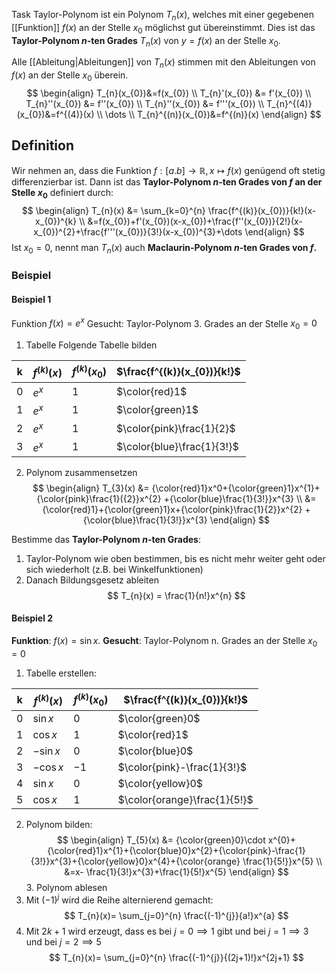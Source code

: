 Task Taylor-Polynom ist ein Polynom $T_{n}(x)$, welches mit einer gegebenen [[Funktion]] $f(x)$ an der Stelle $x_{0}$ möglichst gut übereinstimmt. Dies ist das **Taylor-Polynom $n$-ten Grades** $T_{n}(x)$ von $y=f(x)$ an der Stelle $x_{0}$.

Alle [[Ableitung|Ableitungen]] von $T_{n}(x)$ stimmen mit den Ableitungen von $f(x)$ an der Stelle $x_{0}$ überein.
$$
\begin{align}
T_{n}(x_{0})&=f(x_{0}) \\
T_{n}'(x_{0}) &= f'(x_{0}) \\
T_{n}''(x_{0}) &= f''(x_{0}) \\
T_{n}''(x_{0}) &= f'''(x_{0}) \\
T_{n}^{(4)}(x_{0})&=f^{(4)}(x) \\
\dots \\
T_{n}^{(n)}(x_{0})&=f^{(n)}(x)
\end{align}
$$
## Definition
Wir nehmen an, dass die Funktion $f:[a.b]\to \mathbb{R}, x \mapsto f(x)$ genügend oft stetig differenzierbar ist. Dann ist das **Taylor-Polynom $n$-ten Grades von $f$ an der Stelle $x_{0}$** definiert durch:
$$
\begin{align}
T_{n}(x) &= \sum_{k=0}^{n} \frac{f^{(k)}(x_{0})}{k!}(x-x_{0})^{k} \\
&=f(x_{0})+f'(x_{0})(x-x_{0})+\frac{f''(x_{0})}{2!}(x-x_{0})^{2}+\frac{f'''(x_{0})}{3!}(x-x_{0})^{3}+\dots
\end{align}
$$
Ist $x_{0} = 0$, nennt man $T_{n}(x)$ auch **Maclaurin-Polynom $n$-ten Grades von $f$.**

### Beispiel
#### Beispiel 1
Funktion $f(x) =e^{ x }$
Gesucht: Taylor-Polynom 3. Grades an der Stelle $x_{0} = 0$
1. Tabelle Folgende Tabelle bilden

| k | $f^{(k)}(x)$ | $f^{(k)}(x_{0})$ | $\frac{f^{(k)}(x_{0})}{k!}$ |
| ---- | ---- | ---- | ---- |
| $0$ | $e^{ x }$ | $1$ | $\color{red}1$ |
| $1$ | $e^{ x }$ | $1$ | $\color{green}1$ |
| $2$ | $e^{ x }$ | $1$ | $\color{pink}\frac{1}{2}$ |
| $3$ | $e^{ x }$ | $1$ | $\color{blue}\frac{1}{3!}$ |
2. Polynom zusammensetzen
$$
\begin{align}
T_{3}(x) &= {\color{red}1}x^0+{\color{green}1}x^{1}+{\color{pink}\frac{1}({2}}x^{2} +{\color{blue}\frac{1}{3!}}x^{3} \\
&={\color{red}1}+{\color{green}1}x+{\color{pink}\frac{1}{2}}x^{2} +{\color{blue}\frac{1}{3!}}x^{3}
\end{align}
$$

Bestimme das **Taylor-Polynom $n$-ten Grades**:
1. Taylor-Polynom wie oben bestimmen, bis es nicht mehr weiter geht oder sich wiederholt (z.B. bei Winkelfunktionen)
2. Danach Bildungsgesetz ableiten
$$
T_{n}(x) = \frac{1}{n!}x^{n}
$$

#### Beispiel 2
**Funktion**: $f(x) =\sin x$.
**Gesucht**: Taylor-Polynom n. Grades an der Stelle $x_{0} = 0$
1. Tabelle erstellen:

| k | $f^{(k)}(x)$ | $f^{(k)}(x_{0})$ | $\frac{f^{(k)}(x_{0})}{k!}$ |
| ---- | ---- | ---- | ---- |
| $0$ | $\sin x$ | $0$ | $\color{green}0$ |
| $1$ | $\cos x$ | $1$ | $\color{red}1$ |
| $2$ | $-\sin x$ | $0$ | $\color{blue}0$ |
| $3$ | $-\cos x$ | $-1$ | $\color{pink}-\frac{1}{3!}$ |
| $4$ | $\sin x$ | $0$ | $\color{yellow}0$ |
| $5$ | $\cos x$ | $1$ | $\color{orange}\frac{1}{5!}$ |
2. Polynom bilden:
$$
\begin{align}
T_{5}(x) &= {\color{green}0}\cdot x^{0}+{\color{red}1}x^{1}+{\color{blue}0}x^{2}+{\color{pink}-\frac{1}{3!}}x^{3}+{\color{yellow}0}x^{4}+{\color{orange} \frac{1}{5!}}x^{5} \\
&=x- \frac{1}{3!}x^{3}+\frac{1}{5!}x^{5}
\end{align}
$$3. Polynom ablesen
1. Mit $(-1)^{j}$ wird die Reihe alternierend gemacht: 
$$
T_{n}(x)= \sum_{j=0}^{n} \frac{(-1)^{j}}{a!}x^{a}
$$
2. Mit $2k +1$ wird erzeugt, dass es bei $j =0 \implies 1$ gibt und bei $j=1 \implies 3$ und bei $j=2 \implies 5$
$$
T_{n}(x)= \sum_{j=0}^{n} \frac{(-1)^{j}}{(2j+1)!}x^{2j+1}
$$
